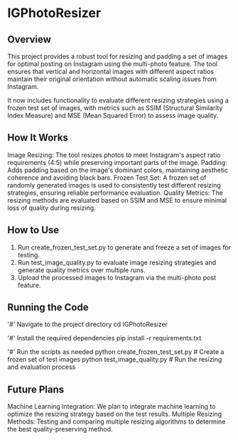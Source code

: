 # IGPhotoResizer

## Overview
This project provides a robust tool for resizing and padding a set of images for optimal posting on Instagram using the multi-photo feature. The tool ensures that vertical and horizontal images with different aspect ratios maintain their original orientation without automatic scaling issues from Instagram.

It now includes functionality to evaluate different resizing strategies using a frozen test set of images, with metrics such as SSIM (Structural Similarity Index Measure) and MSE (Mean Squared Error) to assess image quality.

## How It Works
Image Resizing: The tool resizes photos to meet Instagram's aspect ratio requirements (4:5) while preserving important parts of the image.
Padding: Adds padding based on the image's dominant colors, maintaining aesthetic coherence and avoiding black bars.
Frozen Test Set: A frozen set of randomly generated images is used to consistently test different resizing strategies, ensuring reliable performance evaluation.
Quality Metrics: The resizing methods are evaluated based on SSIM and MSE to ensure minimal loss of quality during resizing.

## How to Use
1. Run create_frozen_test_set.py to generate and freeze a set of images for testing.
2. Run test_image_quality.py to evaluate image resizing strategies and generate quality metrics over multiple runs.
3. Upload the processed images to Instagram via the multi-photo post feature.

## Running the Code
'#' Navigate to the project directory
cd IGPhotoResizer

'#' Install the required dependencies
pip install -r requirements.txt

'#' Run the scripts as needed
python create_frozen_test_set.py  # Create a frozen set of test images
python test_image_quality.py      # Run the resizing and evaluation process



## Future Plans
Machine Learning Integration: We plan to integrate machine learning to optimize the resizing strategy based on the test results.
Multiple Resizing Methods: Testing and comparing multiple resizing algorithms to determine the best quality-preserving method.
